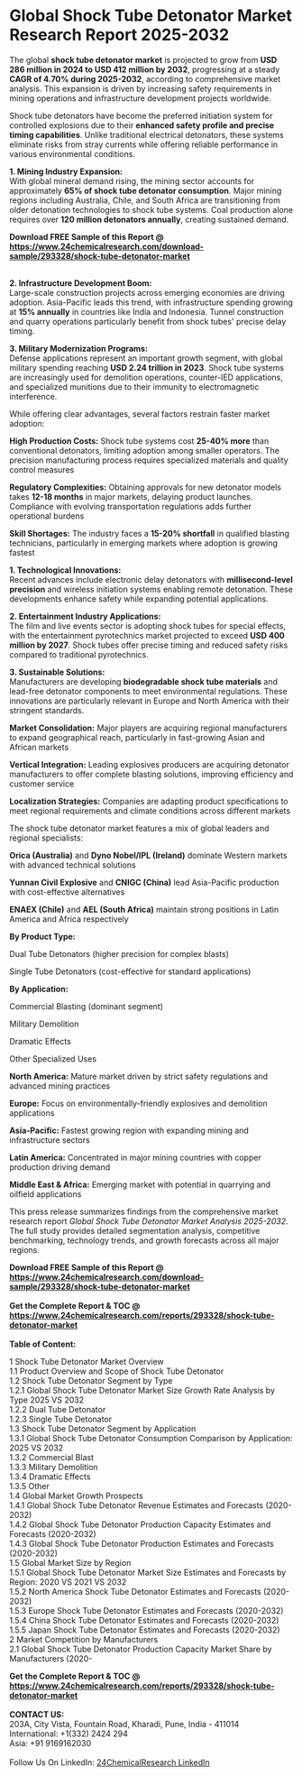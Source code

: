 <h1>Global Shock Tube Detonator Market Research Report 2025-2032</h1><p>The global <strong>shock tube detonator market</strong> is projected to grow from <strong>USD 286 million in 2024 to USD 412 million by 2032</strong>, progressing at a steady <strong>CAGR of 4.70% during 2025-2032</strong>, according to comprehensive market analysis. This expansion is driven by increasing safety requirements in mining operations and infrastructure development projects worldwide.</p><p>Shock tube detonators have become the preferred initiation system for controlled explosions due to their <strong>enhanced safety profile and precise timing capabilities</strong>. Unlike traditional electrical detonators, these systems eliminate risks from stray currents while offering reliable performance in various environmental conditions.</p><p><strong>1. Mining Industry Expansion:</strong><br>
With global mineral demand rising, the mining sector accounts for approximately <strong>65% of shock tube detonator consumption</strong>. Major mining regions including Australia, Chile, and South Africa are transitioning from older detonation technologies to shock tube systems. Coal production alone requires over <strong>120 million detonators annually</strong>, creating sustained demand.</p><div><b>Download FREE Sample of this Report @ 
            <a href="https://www.24chemicalresearch.com/download-sample/293328/shock-tube-detonator-market">
            https://www.24chemicalresearch.com/download-sample/293328/shock-tube-detonator-market</a></b></div><br><p><strong>2. Infrastructure Development Boom:</strong><br>
Large-scale construction projects across emerging economies are driving adoption. Asia-Pacific leads this trend, with infrastructure spending growing at <strong>15% annually</strong> in countries like India and Indonesia. Tunnel construction and quarry operations particularly benefit from shock tubes' precise delay timing.</p><p><strong>3. Military Modernization Programs:</strong><br>
Defense applications represent an important growth segment, with global military spending reaching <strong>USD 2.24 trillion in 2023</strong>. Shock tube systems are increasingly used for demolition operations, counter-IED applications, and specialized munitions due to their immunity to electromagnetic interference.</p><p>While offering clear advantages, several factors restrain faster market adoption:</p><p><strong>High Production Costs:</strong> Shock tube systems cost <strong>25-40% more</strong> than conventional detonators, limiting adoption among smaller operators. The precision manufacturing process requires specialized materials and quality control measures</p><p><strong>Regulatory Complexities:</strong> Obtaining approvals for new detonator models takes <strong>12-18 months</strong> in major markets, delaying product launches. Compliance with evolving transportation regulations adds further operational burdens</p><p><strong>Skill Shortages:</strong> The industry faces a <strong>15-20% shortfall</strong> in qualified blasting technicians, particularly in emerging markets where adoption is growing fastest</p><p><strong>1. Technological Innovations:</strong><br>
Recent advances include electronic delay detonators with <strong>millisecond-level precision</strong> and wireless initiation systems enabling remote detonation. These developments enhance safety while expanding potential applications.</p><p><strong>2. Entertainment Industry Applications:</strong><br>
The film and live events sector is adopting shock tubes for special effects, with the entertainment pyrotechnics market projected to exceed <strong>USD 400 million by 2027</strong>. Shock tubes offer precise timing and reduced safety risks compared to traditional pyrotechnics.</p><p><strong>3. Sustainable Solutions:</strong><br>
Manufacturers are developing <strong>biodegradable shock tube materials</strong> and lead-free detonator components to meet environmental regulations. These innovations are particularly relevant in Europe and North America with their stringent standards.</p><p><strong>Market Consolidation:</strong> Major players are acquiring regional manufacturers to expand geographical reach, particularly in fast-growing Asian and African markets</p><p><strong>Vertical Integration:</strong> Leading explosives producers are acquiring detonator manufacturers to offer complete blasting solutions, improving efficiency and customer service</p><p><strong>Localization Strategies:</strong> Companies are adapting product specifications to meet regional requirements and climate conditions across different markets</p><p>The shock tube detonator market features a mix of global leaders and regional specialists:</p><p><strong>Orica (Australia)</strong> and <strong>Dyno Nobel/IPL (Ireland)</strong> dominate Western markets with advanced technical solutions</p><p><strong>Yunnan Civil Explosive</strong> and <strong>CNIGC (China)</strong> lead Asia-Pacific production with cost-effective alternatives</p><p><strong>ENAEX (Chile)</strong> and <strong>AEL (South Africa)</strong> maintain strong positions in Latin America and Africa respectively</p><p><strong>By Product Type:</strong></p><p>Dual Tube Detonators (higher precision for complex blasts)</p><p>Single Tube Detonators (cost-effective for standard applications)</p><p><strong>By Application:</strong></p><p>Commercial Blasting (dominant segment)</p><p>Military Demolition</p><p>Dramatic Effects</p><p>Other Specialized Uses</p><p><strong>North America:</strong> Mature market driven by strict safety regulations and advanced mining practices</p><p><strong>Europe:</strong> Focus on environmentally-friendly explosives and demolition applications</p><p><strong>Asia-Pacific:</strong> Fastest growing region with expanding mining and infrastructure sectors</p><p><strong>Latin America:</strong> Concentrated in major mining countries with copper production driving demand</p><p><strong>Middle East &amp; Africa:</strong> Emerging market with potential in quarrying and oilfield applications</p><p>This press release summarizes findings from the comprehensive market research report <em>Global Shock Tube Detonator Market Analysis 2025-2032</em>. The full study provides detailed segmentation analysis, competitive benchmarking, technology trends, and growth forecasts across all major regions.</p><div><b>Download FREE Sample of this Report @ 
            <a href="https://www.24chemicalresearch.com/download-sample/293328/shock-tube-detonator-market">
            https://www.24chemicalresearch.com/download-sample/293328/shock-tube-detonator-market</a></b></div><br><div><b>Get the Complete Report & TOC @ 
            <a href="https://www.24chemicalresearch.com/reports/293328/shock-tube-detonator-market">
            https://www.24chemicalresearch.com/reports/293328/shock-tube-detonator-market</a></b></div><br>
            <b>Table of Content:</b><p>1 Shock Tube Detonator Market Overview<br />
    1.1 Product Overview and Scope of Shock Tube Detonator<br />
    1.2 Shock Tube Detonator Segment by Type<br />
        1.2.1 Global Shock Tube Detonator Market Size Growth Rate Analysis by Type 2025 VS 2032<br />
        1.2.2 Dual Tube Detonator<br />
        1.2.3 Single Tube Detonator<br />
    1.3 Shock Tube Detonator Segment by Application<br />
        1.3.1 Global Shock Tube Detonator Consumption Comparison by Application: 2025 VS 2032<br />
        1.3.2 Commercial Blast<br />
        1.3.3 Military Demolition<br />
        1.3.4 Dramatic Effects<br />
        1.3.5 Other<br />
    1.4 Global Market Growth Prospects<br />
        1.4.1 Global Shock Tube Detonator Revenue Estimates and Forecasts (2020-2032)<br />
        1.4.2 Global Shock Tube Detonator Production Capacity Estimates and Forecasts (2020-2032)<br />
        1.4.3 Global Shock Tube Detonator Production Estimates and Forecasts (2020-2032)<br />
    1.5 Global Market Size by Region<br />
        1.5.1 Global Shock Tube Detonator Market Size Estimates and Forecasts by Region: 2020 VS 2021 VS 2032<br />
        1.5.2 North America Shock Tube Detonator Estimates and Forecasts (2020-2032)<br />
        1.5.3 Europe Shock Tube Detonator Estimates and Forecasts (2020-2032)<br />
        1.5.4 China Shock Tube Detonator Estimates and Forecasts (2020-2032)<br />
        1.5.5 Japan Shock Tube Detonator Estimates and Forecasts (2020-2032)<br />
2 Market Competition by Manufacturers<br />
    2.1 Global Shock Tube Detonator Production Capacity Market Share by Manufacturers (2020-</p><div><b>Get the Complete Report & TOC @ 
            <a href="https://www.24chemicalresearch.com/reports/293328/shock-tube-detonator-market">
            https://www.24chemicalresearch.com/reports/293328/shock-tube-detonator-market</a></b></div><br><b>CONTACT US:</b><br>
            203A, City Vista, Fountain Road, Kharadi, Pune, India - 411014<br>
            International: +1(332) 2424 294<br>
            Asia: +91 9169162030 <br><br>
            Follow Us On LinkedIn: <a href="https://www.linkedin.com/company/24chemicalresearch/">24ChemicalResearch LinkedIn</a>